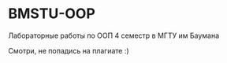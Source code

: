 # BMSTU-OOP
 
Лабораторные работы по ООП 4 семестр в МГТУ им Баумана

Смотри, не попадись на плагиате :)
